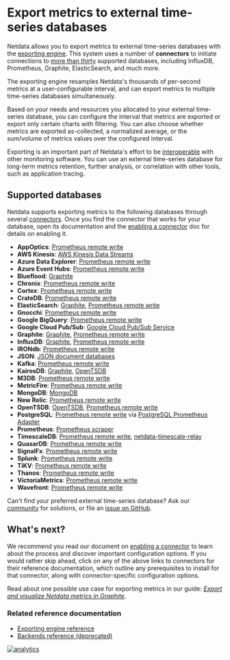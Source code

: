 <!--
title: "Export metrics to external time-series databases"
description: "Use the exporting engine to send Netdata metrics to popular external time series databases for long-term storage or further analysis."
custom_edit_url: https://github.com/netdata/netdata/edit/master/docs/export/external-databases.md
-->

# Export metrics to external time-series databases

Netdata allows you to export metrics to external time-series databases with the [exporting
engine](/exporting/README.md). This system uses a number of **connectors** to initiate connections to [more than
thirty](#supported-databases) supported databases, including InfluxDB, Prometheus, Graphite, ElasticSearch, and much
more. 

The exporting engine resamples Netdata's thousands of per-second metrics at a user-configurable interval, and can export
metrics to multiple time-series databases simultaneously.

Based on your needs and resources you allocated to your external time-series database, you can configure the interval
that metrics are exported or export only certain charts with filtering. You can also choose whether metrics are exported
as-collected, a normalized average, or the sum/volume of metrics values over the configured interval.

Exporting is an important part of Netdata's effort to be [interoperable](/docs/overview/netdata-monitoring-stack.md)
with other monitoring software. You can use an external time-series database for long-term metrics retention, further
analysis, or correlation with other tools, such as application tracing.

## Supported databases

Netdata supports exporting metrics to the following databases through several
[connectors](/exporting/README.md#features). Once you find the connector that works for your database, open its
documentation and the [enabling a connector](/docs/export/enable-connector.md) doc for details on enabling it.

-   **AppOptics**: [Prometheus remote write](/exporting/prometheus/remote_write/README.md)
-   **AWS Kinesis**: [AWS Kinesis Data Streams](/exporting/aws_kinesis/README.md)
-   **Azure Data Explorer**: [Prometheus remote write](/exporting/prometheus/remote_write/README.md)
-   **Azure Event Hubs**: [Prometheus remote write](/exporting/prometheus/remote_write/README.md)
-   **Blueflood**: [Graphite](/exporting/graphite/README.md)
-   **Chronix**: [Prometheus remote write](/exporting/prometheus/remote_write/README.md)
-   **Cortex**: [Prometheus remote write](/exporting/prometheus/remote_write/README.md)
-   **CrateDB**: [Prometheus remote write](/exporting/prometheus/remote_write/README.md)
-   **ElasticSearch**: [Graphite](/exporting/graphite/README.md), [Prometheus remote
    write](/exporting/prometheus/remote_write/README.md)
-   **Gnocchi**: [Prometheus remote write](/exporting/prometheus/remote_write/README.md)
-   **Google BigQuery**: [Prometheus remote write](/exporting/prometheus/remote_write/README.md)
-   **Google Cloud Pub/Sub**: [Google Cloud Pub/Sub Service](/exporting/pubsub/README.md)
-   **Graphite**: [Graphite](/exporting/graphite/README.md), [Prometheus remote
    write](/exporting/prometheus/remote_write/README.md)
-   **InfluxDB**: [Graphite](/exporting/graphite/README.md), [Prometheus remote
    write](/exporting/prometheus/remote_write/README.md)
-   **IRONdb**: [Prometheus remote write](/exporting/prometheus/remote_write/README.md)
-   **JSON**: [JSON document databases](/exporting/json/README.md)
-   **Kafka**: [Prometheus remote write](/exporting/prometheus/remote_write/README.md)
-   **KairosDB**: [Graphite](/exporting/graphite/README.md), [OpenTSDB](/exporting/opentsdb/README.md)
-   **M3DB**: [Prometheus remote write](/exporting/prometheus/remote_write/README.md)
-   **MetricFire**: [Prometheus remote write](/exporting/prometheus/remote_write/README.md)
-   **MongoDB**: [MongoDB](/exporting/mongodb/README.md)
-   **New Relic**: [Prometheus remote write](/exporting/prometheus/remote_write/README.md)
-   **OpenTSDB**: [OpenTSDB](/exporting/opentsdb/README.md), [Prometheus remote
    write](/exporting/prometheus/remote_write/README.md)
-   **PostgreSQL**: [Prometheus remote write](/exporting/prometheus/remote_write/README.md)
    via [PostgreSQL Prometheus Adapter](https://github.com/CrunchyData/postgresql-prometheus-adapter)
-   **Prometheus**: [Prometheus scraper](/exporting/prometheus/README.md)
-   **TimescaleDB**: [Prometheus remote write](/exporting/prometheus/remote_write/README.md),
    [netdata-timescale-relay](/exporting/TIMESCALE.md)
-   **QuasarDB**: [Prometheus remote write](/exporting/prometheus/remote_write/README.md)
-   **SignalFx**: [Prometheus remote write](/exporting/prometheus/remote_write/README.md)
-   **Splunk**: [Prometheus remote write](/exporting/prometheus/remote_write/README.md)
-   **TiKV**: [Prometheus remote write](/exporting/prometheus/remote_write/README.md)
-   **Thanos**: [Prometheus remote write](/exporting/prometheus/remote_write/README.md)
-   **VictoriaMetrics**: [Prometheus remote write](/exporting/prometheus/remote_write/README.md)
-   **Wavefront**: [Prometheus remote write](/exporting/prometheus/remote_write/README.md)

Can't find your preferred external time-series database? Ask our [community](https://community.netdata.cloud/) for
solutions, or file an [issue on
GitHub](https://github.com/netdata/netdata/issues/new?labels=bug%2C+needs+triage&template=bug_report.md).

## What's next?

We recommend you read our document on [enabling a connector](/docs/export/enable-connector.md) to learn about the
process and discover important configuration options. If you would rather skip ahead, click on any of the above links to
connectors for their reference documentation, which outline any prerequisites to install for that connector, along with
connector-specific configuration options.

Read about one possible use case for exporting metrics in our guide: [_Export and visualize Netdata metrics in
Graphite_](/docs/guides/export/export-netdata-metrics-graphite.md).

### Related reference documentation

-   [Exporting engine reference](/exporting/README.md)
-   [Backends reference (deprecated)](/backends/README.md)

[![analytics](https://www.google-analytics.com/collect?v=1&aip=1&t=pageview&_s=1&ds=github&dr=https%3A%2F%2Fgithub.com%2Fnetdata%2Fnetdata&dl=https%3A%2F%2Fmy-netdata.io%2Fgithub%2Fdocs%2Fexporting%2Fexternal-databases&_u=MAC~&cid=5792dfd7-8dc4-476b-af31-da2fdb9f93d2&tid=UA-64295674-3)](<>)
